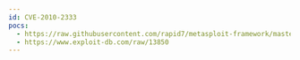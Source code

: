 ```yaml
---
id: CVE-2010-2333
pocs:
  - https://raw.githubusercontent.com/rapid7/metasploit-framework/master/modules/auxiliary/scanner/http/litespeed_source_disclosure.rb
  - https://www.exploit-db.com/raw/13850
---
```

